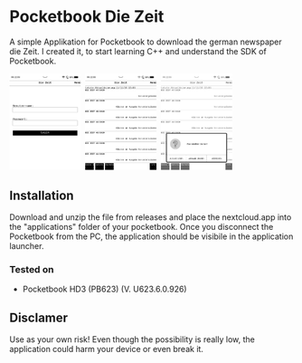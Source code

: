 # Pocketbook Die Zeit

A simple Applikation for Pocketbook to download the german newspaper die Zeit.
I created it, to start learning C++ and understand the SDK of Pocketbook. 

<img src="/screenshots/loginScreen.bmp" width="25%" height="25%">&nbsp;&nbsp;<img src="/screenshots/startScreen.bmp" width="25%" height="25%">&nbsp;&nbsp;<img src="/screenshots/fileDialog.bmp" width="25%" height="25%">

## Installation
Download and unzip the file from releases and place the nextcloud.app into the "applications" folder of your pocketbook. Once you disconnect the Pocketbook from the PC, the application should be visibile in the application launcher.

### Tested on
* Pocketbook HD3 (PB623) (V. U623.6.0.926)

## Disclamer

Use as your own risk! 
Even though the possibility is really low, the application could harm your device or even break it.
